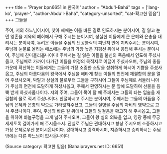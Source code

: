 +++
title = 'Prayer bpn6651 in 한국어'
author = "Abdu'l-Bahá"
tags = ['lang-ko', 'prayer-', "author-Abdu'l-Bahá", "category-unsorted", "cat-확고한 믿음"]
+++
그들을

주여, 저의 하느님이시여, 찾아 헤매는 이를 바른 길로 인도하시는 분이시여, 길 잃고 눈 먼 영혼을 지옥의 폐허에서 구해 주시는 분이시여, 성실한 이들에게 큰 은혜와 은총을 내리시는 분이시여, 두려운 이들을 주님의 난공불락의 피난처 안에 지켜주시는 분이시여, 주님께 눈물로 올리는 애소에는 주님의 가장 높은 지평선 위에서 응답해 주시는 분이시여, 주님께 찬미올리옵나이다! 주께서는 길 잃은 이들을 불신의 죽음에서 인도해 주셨사옵고, 주님께로 가까이 다가간 이들을 여정의 목적지로 이끌어 주셨사오며, 주님의 종들 가운데 확신하는 이들에게는 그들의 가장 소중한 소망을 성취하게 하시어 기쁨을 주셨사옵고, 주님의 아름다움의 왕국에서 주님을 애타게 찾는 이들의 면전에 재결합의 문을 열어 주셨사오며, 박탈과 상실의 불로부터 그들을 구하시어 그들이 주님께로 서둘러 나아가 주님의 면전에 도달하게 하셨사옵고, 주께서 환영하시는 문 앞에 도달하여 선물을 듬뿍 받게 하셨사옵나이다.
저의 주여, 그들이 목이 탈 때 주께서는 그들의 타는 입술을 재결합의 물로 적셔 주셨나이다. 친절하시고 주시는 분이시여, 주께서는 그들의 아픔을 주님의 은혜와 은총의 약으로 가라앉혀주셨고, 그들의 질병을 주님의 자비의 영약으로 고쳐 주셨나이다. 주여, 주님의 바른 길 위에서 그들의 발걸음을 확고히 해 주시옵고, 그들을 위하여 바늘구멍을 크게 넓혀 주시오며, 그들이 왕 실의 의복을 입고, 영광 중에 무궁세세토록 걸어가게 해 주시옵소서.
진실로 주님은 관대하시고 항상 주시오며 소중하시고 가장 은혜로우신 분이시옵나이다. 강대하시고 강력하시며, 지존하시고 승리하시는 주님 밖에는 다른 하느님이 없사옵나이다

(Source category: 확고한 믿음)
(Bahaiprayers.net ID: 6651)
